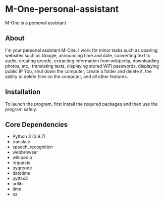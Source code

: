 # M-One-personal-assistant
M-One is a personal assistant

## About

I'm your personal assistant M-One. I work for minor tasks such as opening websites such as Google, announcing time and date, converting text to audio, creating qrcode, extracting information from wikipedia, downloading photos, etc., translating texts, displaying stored WiFi passwords, displaying public IP You, shut down the computer, create a folder and delete it, the ability to delete files on the computer, and all other features.

## Installation

To launch the program, first install the required packages and then use the program safely.

## Core Dependencies

- Python 3 (3.9.7)
- translate
- speech_recognition
- webbrowser
- wikipedia
- requests
- pyqrcode
- datetime
- pyttsx3
- urllib
- time
- os
